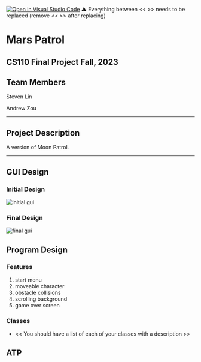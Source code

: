[![Open in Visual Studio Code](https://classroom.github.com/assets/open-in-vscode-718a45dd9cf7e7f842a935f5ebbe5719a5e09af4491e668f4dbf3b35d5cca122.svg)](https://classroom.github.com/online_ide?assignment_repo_id=12872519&assignment_repo_type=AssignmentRepo)
:warning: Everything between << >> needs to be replaced (remove << >> after replacing)

# Mars Patrol
## CS110 Final Project  Fall, 2023

## Team Members

Steven Lin

Andrew Zou

***

## Project Description

A version  of Moon Patrol. 

***    

## GUI Design

### Initial Design

![initial gui](<Screenshot 2023-11-13 at 5.57.43 PM.png>)

### Final Design

![final gui](assets/finalgui.jpg)

## Program Design

### Features

1. start menu
2. moveable character
3. obstacle collisions
4. scrolling background
5. game over screen

### Classes

- << You should have a list of each of your classes with a description >>

## ATP


